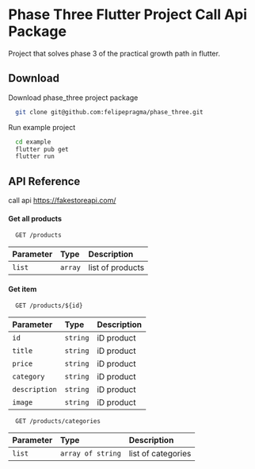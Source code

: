
# Phase Three Flutter Project Call Api Package

Project that solves phase 3 of the practical growth path in flutter.

## Download

Download phase_three project package

```bash
  git clone git@github.com:felipepragma/phase_three.git
```

Run example project

```bash
  cd example
  flutter pub get
  flutter run
```
    
## API Reference

call api https://fakestoreapi.com/

#### Get all products

```http
  GET /products
```

| Parameter | Type     | Description                       |
| :-------- | :------- | :-------------------------------- |
| `list`      | `array` | list of products |

#### Get item

```http
  GET /products/${id}
```
| Parameter | Type     | Description                |
| :-------- | :------- | :------------------------- |
| `id` | `string` | iD product |
| `title` | `string` | iD product |
| `price` | `string` | iD product |
| `category` | `string` | iD product |
| `description` | `string` | iD product |
| `image` | `string` | iD product |


```http
  GET /products/categories
```
| Parameter | Type     | Description                       |
| :-------- | :------- | :-------------------------------- |
| `list`      | `array of string` | list of categories |
